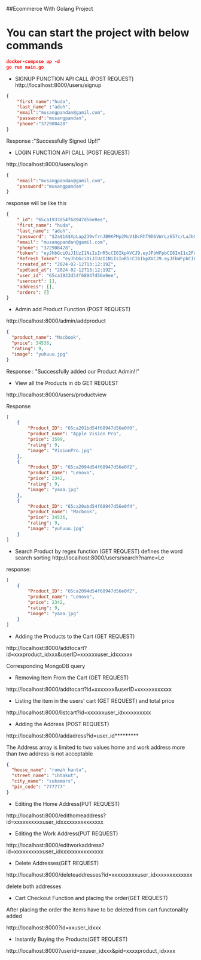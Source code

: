 ##Ecommerce With Golang Project

# You can start the project with below commands
```json
docker-compose up -d
go run main.go
```
- SIGNUP FUNCTION API CALL (POST REQUEST)
http://localhost:8000/users/signup

```json
{
    "first_name":"huda",
    "last_name" :"aduh",
    "email":"musangpandan@gamil.com",
    "password":"musangpandan",
    "phone":"372908428"
}
```
Response :"Successfully Signed Up!!"

- LOGIN FUNCTION API CALL (POST REQUEST)

http://localhost:8000/users/login

```json
{
    "email":"musangpandan@gamil.com",
    "password":"musangpandan"
}
```
response will be like this

```json
{
    "_id": "65ca1933d54f68947d56e0ee",
    "first_name": "huda",
    "last_name": "aduh",
    "password": "$2a$14$XpLap230vfrnJB9KPMp2MuV1DcRhT9D6VWrLz657c/LaJbGZyH2MS",
    "email": "musangpandan@gamil.com",
    "phone": "372908428",
    "token": "eyJhbGciOiJIUzI1NiIsInR5cCI6IkpXVCJ9.eyJFbWFpbCI6Im11c2FuZ3BhbmRhbkBnYW1pbC5jb20iLCJGaXJzdF9OYW1lIjoiaHVkYSIsIkxhc3RfTmFtZSI6ImFkdWgiLCJVaWQiOiI2NWNhMTkzM2Q1NGY2ODk0N2Q1NmUwZWUiLCJleHAiOjE3MDc4Mjk5Mzl9.PlqkZnSgsitFjU-VA_NZ2QV8MB5p9o3mxJxez6dE_uA",
    "Refresh_Token": "eyJhbGciOiJIUzI1NiIsInR5cCI6IkpXVCJ9.eyJFbWFpbCI6IiIsIkZpcnN0X05hbWUiOiIiLCJMYXN0X05hbWUiOiIiLCJVaWQiOiIiLCJleHAiOjE3MDgzNDgzMzl9.17-e2V44v7u9zvMFbwkV_220wNfBFqAewmmnze3Ly3M",
    "created_at": "2024-02-12T13:12:19Z",
    "updtaed_at": "2024-02-12T13:12:19Z",
    "user_id": "65ca1933d54f68947d56e0ee",
    "usercart": [],
    "address": [],
    "orders": []
}
```
- Admin add Product Function (POST REQUEST)

http://localhost:8000/admin/addproduct

```json
{
  "product_name": "Macbook",
  "price": 34536,
  "rating": 9,
  "image": "yuhuuu.jpg"
}
```
Response : "Successfully added our Product Admin!!"

- View all the Products in db GET REQUEST

http://localhost:8000/users/productview

Response

```json
[
    {
        "Product_ID": "65ca201bd54f68947d56e0f0",
        "product_name": "Apple Vision Pro",
        "price": 3599,
        "rating": 9,
        "image": "VisionPro.jpg"
    },
    {
        "Product_ID": "65ca2094d54f68947d56e0f2",
        "product_name": "Lenovo",
        "price": 2342,
        "rating": 9,
        "image": "yaaa.jpg"
    },
    {
        "Product_ID": "65ca20abd54f68947d56e0f4",
        "product_name": "Macbook",
        "price": 34536,
        "rating": 9,
        "image": "yuhuuu.jpg"
    }
]
```
- Search Product by regex function (GET REQUEST)
defines the word search sorting http://localhost:8000/users/search?name=Le

response:

```json
[
    {
        "Product_ID": "65ca2094d54f68947d56e0f2",
        "product_name": "Lenovo",
        "price": 2342,
        "rating": 9,
        "image": "yaaa.jpg"
    }
]
```
- Adding the Products to the Cart (GET REQUEST)

http://localhost:8000/addtocart?id=xxxproduct_idxxx&userID=xxxxxxuser_idxxxxxx

Corresponding MongoDB query

- Removing Item From the Cart (GET REQUEST)

http://localhost:8000/addtocart?id=xxxxxxx&userID=xxxxxxxxxxxx

- Listing the item in the users' cart (GET REQUEST) and total price

http://localhost:8000/listcart?id=xxxxxxuser_idxxxxxxxxxx

- Adding the Address (POST REQUEST)

http://localhost:8000/addadress?id=user_id**\*\***\***\*\***

The Address array is limited to two values home and work address more than two address is not acceptable

```json
{
  "house_name": "rumah hantu",
  "street_name": "ihtakut",
  "city_name": "sukamars",
  "pin_code": "777777"
}
```
- Editing the Home Address(PUT REQUEST)

http://localhost:8000/edithomeaddress?id=xxxxxxxxxxuser_idxxxxxxxxxxxxxxx

- Editing the Work Address(PUT REQUEST)

http://localhost:8000/editworkaddress?id=xxxxxxxxxxuser_idxxxxxxxxxxxxxxx

- Delete Addresses(GET REQUEST)

http://localhost:8000/deleteaddresses?id=xxxxxxxxxuser_idxxxxxxxxxxxxx

delete both addresses

- Cart Checkout Function and placing the order(GET REQUEST)

After placing the order the items have to be deleted from cart functonality added

http://localhost:8000?id=xxuser_idxxx

- Instantly Buying the Products(GET REQUEST)

http://localhost:8000?userid=xxuser_idxxx&pid=xxxxproduct_idxxxx
